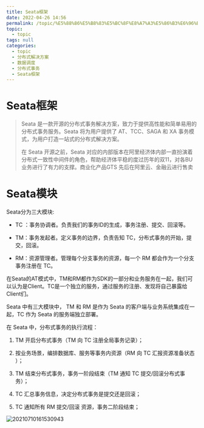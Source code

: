 ```yaml
---
title: Seata框架
date: 2022-04-26 14:56
permalink: /topic/%E5%88%86%E5%B8%83%E5%BC%8F%E8%A7%A3%E5%86%B3%E6%96%B9%E6%A1%88/%E6%95%B0%E6%8D%AE%E8%B0%83%E5%BA%A6/%E5%88%86%E5%B8%83%E5%BC%8F%E4%BA%8B%E5%8A%A1/Seata%E6%A1%86%E6%9E%B6
topic: 
  - topic
tags: null
categories: 
  - topic
  - 分布式解决方案
  - 数据调度
  - 分布式事务
  - Seata框架
---
```

# Seata框架

> Seata 是⼀款开源的分布式事务解决⽅案，致⼒于提供⾼性能和简单易⽤的分布式事务服务。Seata 将为⽤户提供了 AT、TCC、SAGA 和 XA 事务模式，为⽤户打造⼀站式的分布式解决⽅案。
>
> 在 Seata 开源之前，Seata 对应的内部版本在阿⾥经济体内部⼀直扮演着分布式⼀致性中间件的⻆⾊，帮助经济体平稳的度过历年的双11，对各BU业务进⾏了有⼒的⽀撑。商业化产品GTS 先后在阿⾥云、⾦融云进⾏售卖

# Seata模块

Seata分为三大模块:

* TC ：事务协调者。负责我们的事务ID的⽣成，事务注册、提交、回滚等。

* TM：事务发起者。定义事务的边界，负责告知 TC，分布式事务的开始，提交，回滚。

* RM：资源管理者。管理每个分⽀事务的资源，每⼀个 RM 都会作为⼀个分⽀事务注册在 TC。

在Seata的AT模式中，TM和RM都作为SDK的⼀部分和业务服务在⼀起，我们可以认为是Client。TC是⼀个独⽴的服务，通过服务的注册、发现将⾃⼰暴露给Client们。

Seata 中有三⼤模块中， TM 和 RM 是作为 Seata 的客户端与业务系统集成在⼀起，TC 作为 Seata 的服务端独立部署。

在 Seata 中，分布式事务的执⾏流程：

1. TM 开启分布式事务（TM 向 TC 注册全局事务记录）；

2. 按业务场景，编排数据库、服务等事务内资源（RM 向 TC 汇报资源准备状态 ）；

3. TM 结束分布式事务，事务⼀阶段结束（TM 通知 TC 提交/回滚分布式事务）；

4. TC 汇总事务信息，决定分布式事务是提交还是回滚；
5. TC 通知所有 RM 提交/回滚 资源，事务⼆阶段结束；

![20210710161530943](https://image.ztianzeng.com/uPic/20210710161530943.png)
